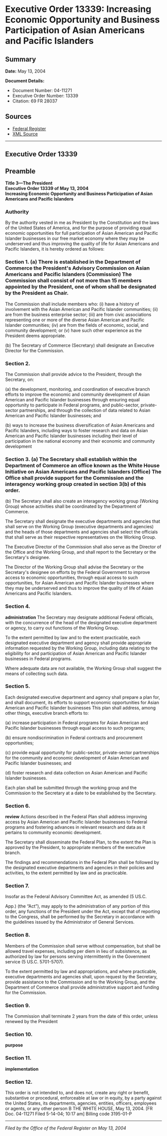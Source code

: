 # Executive Order 13339: Increasing Economic Opportunity and Business Participation of Asian Americans and Pacific Islanders

## Summary

**Date:** May 13, 2004

**Document Details:**
- Document Number: 04-11271
- Executive Order Number: 13339
- Citation: 69 FR 28037

## Sources
- [Federal Register](https://www.federalregister.gov/documents/2004/05/17/04-11271/increasing-economic-opportunity-and-business-participation-of-asian-americans-and-pacific-islanders)
- [XML Source](https://www.federalregister.gov/documents/full_text/xml/2004/05/17/04-11271.xml)

---

## Executive Order 13339

## Preamble

**Title 3—The President**  
**Executive Order 13339 of May 13, 2004**  
**Increasing Economic Opportunity and Business Participation of Asian Americans and Pacific Islanders**

### Authority

By the authority vested in me as President by the Constitution and the laws of the United States of America, and for the purpose of providing equal economic opportunities for full participation of Asian American and Pacific Islander businesses in our free market economy where they may be underserved and thus improving the quality of life for Asian Americans and Pacific Islanders, it is hereby ordered as follows:
### Section 1. (a) There is established in the Department of Commerce the President's Advisory Commission on Asian Americans and Pacific Islanders (Commission) The Commission shall consist of not more than 15 members appointed by the President, one of whom shall be designated by the President as Chair.

The Commission shall include members who: (i) have a history of involvement with the Asian American and Pacific Islander communities; (ii) are from the business enterprise sector; (iii) are from civic associations representing one or more of the diverse Asian American and Pacific Islander communities; (iv) are from the fields of economic, social, and community development; or (v) have such other experience as the President deems appropriate.

(b) The Secretary of Commerce (Secretary) shall designate an Executive Director for the Commission.
### Section 2.

The Commission shall provide advice to the President, through the Secretary, on:

(a) the development, monitoring, and coordination of executive branch efforts to improve the economic and community development of Asian American and Pacific Islander businesses through ensuring equal opportunity to participate in Federal programs, and public-sector, private-sector partnerships, and through the collection of data related to Asian American and Pacific Islander businesses; and

(b) ways to increase the business diversification of Asian Americans and Pacific Islanders, including ways to foster research and data on Asian American and Pacific Islander businesses including their level of participation in the national economy and their economic and community development
### Section 3. (a) The Secretary shall establish within the Department of Commerce an office known as the White House Initiative on Asian Americans and Pacific Islanders (Office) The Office shall provide support for the Commission and the interagency working group created in section 3(b) of this order.

(b) The Secretary shall also create an interagency working group (Working Group) whose activities shall be coordinated by the Department of Commerce.

The Secretary shall designate the executive departments and agencies that shall serve on the Working Group (executive departments and agencies) and the heads of those departments and agencies shall select the officials that shall serve as their respective representatives on the Working Group.

The Executive Director of the Commission shall also serve as the Director of the Office and the Working Group, and shall report to the Secretary or the Secretary's designee.

The Director of the Working Group shall advise the Secretary or the Secretary's designee on efforts by the Federal Government to improve access to economic opportunities, through equal access to such opportunities, for Asian American and Pacific Islander businesses where 
they may be underserved and thus to improve the quality of life of Asian Americans and Pacific Islanders.
### Section 4.

**administration**
 The Secretary may designate additional Federal officials, with the concurrence of the head of the designated executive department or agency, to carry out functions of the Working Group.

To the extent permitted by law and to the extent practicable, each designated executive department and agency shall provide appropriate information requested by the Working Group, including data relating to the eligibility for and participation of Asian American and Pacific Islander businesses in Federal programs.

Where adequate data are not available, the Working Group shall suggest the means of collecting such data.
### Section 5.

Each designated executive department and agency shall prepare a plan for, and shall document, its efforts to support economic opportunities for Asian American and Pacific Islander businesses This plan shall address, among other things, executive branch efforts to:

(a) increase participation in Federal programs for Asian American and Pacific Islander businesses through equal access to such programs;

(b) ensure nondiscrimination in Federal contracts and procurement opportunities;

(c) provide equal opportunity for public-sector, private-sector partnerships for the community and economic development of Asian American and Pacific Islander businesses; and

(d) foster research and data collection on Asian American and Pacific Islander businesses.

Each plan shall be submitted through the working group and the Commission to the Secretary at a date to be established by the Secretary.
### Section 6.

**review**
 Actions described in the Federal Plan shall address improving access by Asian American and Pacific Islander businesses to Federal programs and fostering advances in relevant research and data as it pertains to community economic development.

The Secretary shall disseminate the Federal Plan, to the extent the Plan is approved by the President, to appropriate members of the executive branch.

The findings and recommendations in the Federal Plan shall be followed by the designated executive departments and agencies in their policies and activities, to the extent permitted by law and as practicable.
### Section 7.

Insofar as the Federal Advisory Committee Act, as amended (5 US.C.

App.) (the “Act”), may apply to the administration of any portion of this order, any functions of the President under the Act, except that of reporting to the Congress, shall be performed by the Secretary in accordance with the guidelines issued by the Administrator of General Services.
### Section 8.

Members of the Commission shall serve without compensation, but shall be allowed travel expenses, including 
per diem
in lieu of subsistence, as authorized by law for persons serving intermittently in the Government service (5 US.C. 5701-5707).

To the extent permitted by law and appropriations, and where practicable, executive departments and agencies shall, upon request by the Secretary, provide assistance to the Commission and to the Working Group, and the Department of Commerce shall provide administrative support and funding for the Commission.
### Section 9.

The Commission shall terminate 2 years from the date of this order, unless renewed by the President
### Section 10.

**purpose**

### Section 11.

**implementation**

### Section 12.

This order is not intended to, and does not, create any right or benefit, substantive or procedural, enforceable at law or in equity, by a party against the United States, its departments, agencies, entities, officers, employees or agents, or any other person
B
THE WHITE HOUSE,
May 13, 2004.
[FR Doc. 04-11271
Filed 5-14-04; 10:17 am]
Billing code 3195-01-P

---

*Filed by the Office of the Federal Register on May 13, 2004*
